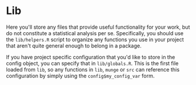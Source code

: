 # Lib

Here you'll store any files that provide useful functionality for your work, but do not constitute a statistical analysis per se. Specifically, you should use the `lib/helpers.R` script to organize any functions you use in your project that aren't quite general enough to belong in a package.

If you have project specific configuration that you'd like to store in the config object, you can specify that in `lib/globals.R`.  This is the first file loaded from `lib`, so any functions in `lib`, `munge` or `src` can reference this configuration by simply using the `config$my_config_var` form.
